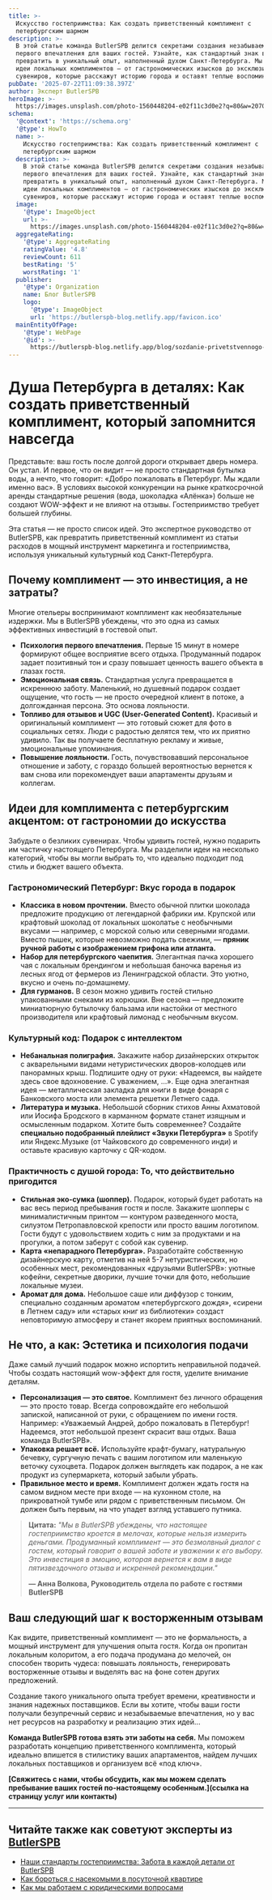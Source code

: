 ```yaml
---
title: >-
  Искусство гостеприимства: Как создать приветственный комплимент с
  петербургским шармом
description: >-
  В этой статье команда ButlerSPB делится секретами создания незабываемого
  первого впечатления для ваших гостей. Узнайте, как стандартный знак внимания
  превратить в уникальный опыт, наполненный духом Санкт-Петербурга. Мы собрали
  идеи локальных комплиментов — от гастрономических изысков до эксклюзивных
  сувениров, которые расскажут историю города и оставят теплые воспоминания.
pubDate: '2025-07-22T11:09:38.397Z'
author: Эксперт ButlerSPB
heroImage: >-
  https://images.unsplash.com/photo-1560448204-e02f11c3d0e2?q=80&w=2070&auto=format&fit=crop
schema:
  '@context': 'https://schema.org'
  '@type': HowTo
  name: >-
    Искусство гостеприимства: Как создать приветственный комплимент с
    петербургским шармом
  description: >-
    В этой статье команда ButlerSPB делится секретами создания незабываемого
    первого впечатления для ваших гостей. Узнайте, как стандартный знак внимания
    превратить в уникальный опыт, наполненный духом Санкт-Петербурга. Мы собрали
    идеи локальных комплиментов — от гастрономических изысков до эксклюзивных
    сувениров, которые расскажут историю города и оставят теплые воспоминания.
  image:
    '@type': ImageObject
    url: >-
      https://images.unsplash.com/photo-1560448204-e02f11c3d0e2?q=80&w=2070&auto=format&fit=crop
  aggregateRating:
    '@type': AggregateRating
    ratingValue: '4.8'
    reviewCount: 611
    bestRating: '5'
    worstRating: '1'
  publisher:
    '@type': Organization
    name: Блог ButlerSPB
    logo:
      '@type': ImageObject
      url: 'https://butlerspb-blog.netlify.app/favicon.ico'
  mainEntityOfPage:
    '@type': WebPage
    '@id': >-
      https://butlerspb-blog.netlify.app/blog/sozdanie-privetstvennogo-komplimenta-s-lokalnym-koloritom/
---
```


# Душа Петербурга в деталях: Как создать приветственный комплимент, который запомнится навсегда

Представьте: ваш гость после долгой дороги открывает дверь номера. Он устал. И первое, что он видит — не просто стандартная бутылка воды, а нечто, что говорит: «Добро пожаловать в Петербург. Мы ждали именно вас». В условиях высокой конкуренции на рынке краткосрочной аренды стандартные решения (вода, шоколадка «Алёнка») больше не создают WOW-эффект и не влияют на отзывы. Гостеприимство требует большей глубины.

Эта статья — не просто список идей. Это экспертное руководство от ButlerSPB, как превратить приветственный комплимент из статьи расходов в мощный инструмент маркетинга и гостеприимства, используя уникальный культурный код Санкт-Петербурга.

## Почему комплимент — это инвестиция, а не затраты?

Многие отельеры воспринимают комплимент как необязательные издержки. Мы в ButlerSPB убеждены, что это одна из самых эффективных инвестиций в гостевой опыт.

*   **Психология первого впечатления.** Первые 15 минут в номере формируют общее восприятие всего отдыха. Продуманный подарок задает позитивный тон и сразу повышает ценность вашего объекта в глазах гостя.
*   **Эмоциональная связь.** Стандартная услуга превращается в искреннюю заботу. Маленький, но душевный подарок создает ощущение, что гость — не просто очередной клиент в потоке, а долгожданная персона. Это основа лояльности.
*   **Топливо для отзывов и UGC (User-Generated Content).** Красивый и оригинальный комплимент — это готовый сюжет для фото в социальных сетях. Люди с радостью делятся тем, что их приятно удивило. Так вы получаете бесплатную рекламу и живые, эмоциональные упоминания.
*   **Повышение лояльности.** Гость, почувствовавший персональное отношение и заботу, с гораздо большей вероятностью вернется к вам снова или порекомендует ваши апартаменты друзьям и коллегам.

## Идеи для комплимента с петербургским акцентом: от гастрономии до искусства

Забудьте о безликих сувенирах. Чтобы удивить гостей, нужно подарить им частичку настоящего Петербурга. Мы разделили идеи на несколько категорий, чтобы вы могли выбрать то, что идеально подходит под стиль и бюджет вашего объекта.

### Гастрономический Петербург: Вкус города в подарок

*   **Классика в новом прочтении.** Вместо обычной плитки шоколада предложите продукцию от легендарной фабрики им. Крупской или крафтовый шоколад от локальных шоколатье с необычными вкусами — например, с морской солью или северными ягодами. Вместо пышек, которые невозможно подать свежими, — **пряник ручной работы с изображением грифона или атланта.**
*   **Набор для петербургского чаепития.** Элегантная пачка хорошего чая с локальным брендингом и небольшая баночка варенья из лесных ягод от фермеров из Ленинградской области. Это уютно, вкусно и очень по-домашнему.
*   **Для гурманов.** В сезон можно удивить гостей стильно упакованными снеками из корюшки. Вне сезона — предложите миниатюрную бутылочку бальзама или настойки от местного производителя или крафтовый лимонад с необычным вкусом.

### Культурный код: Подарок с интеллектом

*   **Небанальная полиграфия.** Закажите набор дизайнерских открыток с акварельными видами нетуристических дворов-колодцев или панорамных крыш. Подпишите одну от руки: «Надеемся, вы найдете здесь свое вдохновение. С уважением, ...». Еще одна элегантная идея — металлическая закладка для книги в виде фонаря с Банковского моста или элемента решетки Летнего сада.
*   **Литература и музыка.** Небольшой сборник стихов Анны Ахматовой или Иосифа Бродского в карманном формате станет изящным и осмысленным подарком. Хотите быть современнее? Создайте **специально подобранный плейлист «Звуки Петербурга»** в Spotify или Яндекс.Музыке (от Чайковского до современного инди) и оставьте красивую карточку с QR-кодом.

### Практичность с душой города: То, что действительно пригодится

*   **Стильная эко-сумка (шоппер).** Подарок, который будет работать на вас весь период пребывания гостя и после. Закажите шопперы с минималистичным принтом — контуром разведенного моста, силуэтом Петропавловской крепости или просто вашим логотипом. Гости будут с удовольствием ходить с ним за продуктами и на прогулки, а потом заберут с собой как сувенир.
*   **Карта «непарадного Петербурга».** Разработайте собственную дизайнерскую карту, отметив на ней 5-7 нетуристических, но особенных мест, рекомендованных «друзьями ButlerSPB»: уютные кофейни, секретные дворики, лучшие точки для фото, небольшие локальные музеи.
*   **Аромат для дома.** Небольшое саше или диффузор с тонким, специально созданным ароматом «петербургского дождя», «сирени в Летнем саду» или «старых книг из библиотеки» создаст неповторимую атмосферу и станет якорем приятных воспоминаний.

## Не что, а как: Эстетика и психология подачи

Даже самый лучший подарок можно испортить неправильной подачей. Чтобы создать настоящий wow-эффект для гостя, уделите внимание деталям.

*   **Персонализация — это святое.** Комплимент без личного обращения — это просто товар. Всегда сопровождайте его небольшой запиской, написанной от руки, с обращением по имени гостя. Например: «Уважаемый Андрей, добро пожаловать в Петербург! Надеемся, этот небольшой презент скрасит ваш отдых. Ваша команда ButlerSPB».
*   **Упаковка решает всё.** Используйте крафт-бумагу, натуральную бечевку, сургучную печать с вашим логотипом или маленькую веточку сухоцвета. Подарок должен выглядеть как подарок, а не как продукт из супермаркета, который забыли убрать.
*   **Правильное место и время.** Комплимент должен ждать гостя на самом видном месте при входе — на кухонном столе, на прикроватной тумбе или рядом с приветственным письмом. Он должен быть первым, на что упадет взгляд уставшего путника.

> **Цитата:** *"Мы в ButlerSPB убеждены, что настоящее гостеприимство кроется в мелочах, которые нельзя измерить деньгами. Продуманный комплимент — это безмолвный диалог с гостем, который говорит о вашей заботе и уважении к его выбору. Это инвестиция в эмоцию, которая вернется к вам в виде пятизвездочного отзыва и искренней рекомендации."*
>
> **— Анна Волкова, Руководитель отдела по работе с гостями ButlerSPB**

## Ваш следующий шаг к восторженным отзывам

Как видите, приветственный комплимент — это не формальность, а мощный инструмент для улучшения опыта гостя. Когда он пропитан локальным колоритом, а его подача продумана до мелочей, он способен творить чудеса: повышать лояльность, генерировать восторженные отзывы и выделять вас на фоне сотен других предложений.

Создание такого уникального опыта требует времени, креативности и знания надежных поставщиков. Если вы хотите, чтобы ваши гости получали безупречный сервис и незабываемые впечатления, но у вас нет ресурсов на разработку и реализацию этих идей...

**Команда ButlerSPB готова взять эти заботы на себя.** Мы поможем разработать концепцию приветственного комплимента, который идеально впишется в стилистику ваших апартаментов, найдем лучших локальных поставщиков и организуем всё «под ключ».

**[Свяжитесь с нами, чтобы обсудить, как мы можем сделать пребывание ваших гостей по-настоящему особенным.](ссылка на страницу услуг или контакты)**

---

## Читайте также как советуют эксперты из <a href="https://butlerspb.ru" target="_blank" rel="nofollow">ButlerSPB</a>

*   [Наши стандарты гостеприимства: Забота в каждой детали от ButlerSPB](/blog/nashi-standarty-gostepriimstva/)
*   [Как бороться с насекомыми в посуточной квартире](/blog/kak-borotsya-s-nasekomymi-v-posutochnoy-kvartire/)
*   [Как мы работаем с юридическими вопросами](/blog/kak-my-rabotaem-s-yuridicheskimi-voprosami/)
